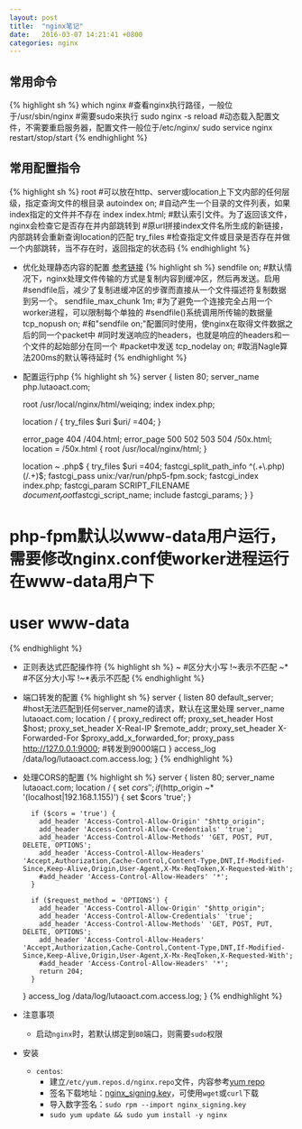 ```yaml
---
layout: post
title:  "nginx笔记"
date:   2016-03-07 14:21:41 +0800
categories: nginx
---
```

## 常用命令
{% highlight sh %}
which nginx #查看nginx执行路径，一般位于/usr/sbin/nginx #需要sudo来执行
sudo nginx -s reload #动态载入配置文件，不需要重启服务器，配置文件一般位于/etc/nginx/
sudo service nginx restart/stop/start
{% endhighlight %}

## 常用配置指令
{% highlight sh %}
root #可以放在http、server或location上下文内部的任何层级，指定查询文件的根目录
autoindex on; #自动产生一个目录的文件列表，如果index指定的文件并不存在
index index.html; #默认索引文件。为了返回该文件，nginx会检查它是否存在并内部跳转到
                  #原url拼接index文件名所生成的新链接，内部跳转会重新查询location的匹配
try_files #检查指定文件或目录是否存在并做一个内部跳转，当不存在时，返回指定的状态码
{% endhighlight %}

* 优化处理静态内容的配置 [参考链接](https://www.nginx.com/resources/admin-guide/serving-static-content/)
{% highlight sh %}
sendfile on; #默认情况下，nginx处理文件传输的方式是复制内容到缓冲区，然后再发送。启用
             #sendfile后，减少了复制进缓冲区的步骤而直接从一个文件描述符复制数据到另一个。
sendfile_max_chunk 1m; #为了避免一个连接完全占用一个worker进程，可以限制每个单独的
                       #sendfile()系统调用所传输的数据量
tcp_nopush on; #和"sendfile on;"配置同时使用，使nginx在取得文件数据之后的同一个packet中
               #同时发送响应的headers，也就是响应的headers和一个文件的起始部分在同一个
               #packet中发送
tcp_nodelay on; #取消Nagle算法200ms的默认等待延时
{% endhighlight %}

* 配置运行php
{% highlight sh %}
server {
  listen 80;
  server_name php.lutaoact.com;

  root /usr/local/nginx/html/weiqing;
  index index.php;

  location / {
    try_files $uri $uri/ =404;
  }

  error_page 404 /404.html;
  error_page 500 502 503 504 /50x.html;
  location = /50x.html {
    root /usr/local/nginx/html;
  }

  location ~ \.php$ {
    try_files $uri =404;
    fastcgi_split_path_info ^(.+\.php)(/.+)$;
    fastcgi_pass unix:/var/run/php5-fpm.sock;
    fastcgi_index index.php;
    fastcgi_param SCRIPT_FILENAME $document_root$fastcgi_script_name;
    include fastcgi_params;
  }
}

# php-fpm默认以www-data用户运行，需要修改nginx.conf使worker进程运行在www-data用户下
# user www-data
{% endhighlight %}

* 正则表达式匹配操作符
{% highlight sh %}
~  #区分大小写 !~表示不匹配
~* #不区分大小写 !~*表示不匹配
{% endhighlight %}

* 端口转发的配置
{% highlight sh %}
server
{
    listen 80 default_server; #host无法匹配到任何server_name的请求，默认在这里处理
    server_name lutaoact.com;
    location / {
        proxy_redirect off;
        proxy_set_header Host $host;
        proxy_set_header X-Real-IP $remote_addr;
        proxy_set_header X-Forwarded-For $proxy_add_x_forwarded_for;
        proxy_pass http://127.0.0.1:9000; #转发到9000端口
    }
    access_log /data/log/lutaoact.com.access.log;
}
{% endhighlight %}

* 处理CORS的配置
{% highlight sh %}
server
{
    listen 80;
    server_name lutaoact.com;
    location / {
        set $cors '';
        if ($http_origin ~* '(localhost|192\.168\.1\.155)') {
          set $cors 'true';
        }

        if ($cors = 'true') {
          add_header 'Access-Control-Allow-Origin' "$http_origin";
          add_header 'Access-Control-Allow-Credentials' 'true';
          add_header 'Access-Control-Allow-Methods' 'GET, POST, PUT, DELETE, OPTIONS';
          add_header 'Access-Control-Allow-Headers' 'Accept,Authorization,Cache-Control,Content-Type,DNT,If-Modified-Since,Keep-Alive,Origin,User-Agent,X-Mx-ReqToken,X-Requested-With';
          #add_header 'Access-Control-Allow-Headers' '*';
        }

        if ($request_method = 'OPTIONS') {
          add_header 'Access-Control-Allow-Origin' "$http_origin";
          add_header 'Access-Control-Allow-Credentials' 'true';
          add_header 'Access-Control-Allow-Methods' 'GET, POST, PUT, DELETE, OPTIONS';
          add_header 'Access-Control-Allow-Headers' 'Accept,Authorization,Cache-Control,Content-Type,DNT,If-Modified-Since,Keep-Alive,Origin,User-Agent,X-Mx-ReqToken,X-Requested-With';
          #add_header 'Access-Control-Allow-Headers' '*';
          return 204;
        }
    }
    access_log /data/log/lutaoact.com.access.log;
}
{% endhighlight %}


* 注意事项
  * 启动`nginx`时，若默认绑定到`80`端口，则需要`sudo`权限

* 安装
  * `centos`:
    *  建立`/etc/yum.repos.d/nginx.repo`文件，内容参考[yum repo][nginx-linux-packages]
    *  签名下载地址：[nginx_signing.key][nginx_signing.key]，可使用`wget`或`curl`下载
    *  导入数字签名：`sudo rpm --import nginx_signing.key`
    *  `sudo yum update && sudo yum install -y nginx`

[nginx_signing.key]: http://nginx.org/keys/nginx_signing.key
[nginx-linux-packages]: http://nginx.org/en/linux_packages.html#mainline
